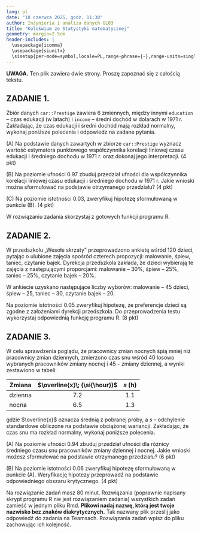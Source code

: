 ```yaml
---
lang: pl
date: "18 czerwca 2025, godz. 11:30"
author: Inżynieria i analiza danych GL03
title: "Kolokwium ze Statystyki matematycznej"
geometry: margin=2.5cm
header-includes: |
  \usepackage{icomma}
  \usepackage{siunitx}
  \sisetup{per-mode=symbol,locale=PL,range-phrase={-},range-units=single}
---
```


**UWAGA.** Ten plik zawiera dwie strony. Proszę zapoznać się z całością tekstu.

## ZADANIE 1.

Zbiór danych `car::Prestige` zawiera 6 zmiennych, między innymi `education` –
czas edukacji (w latach) i `income` – średni dochód w dolarach w 1971 r.
Zakładając, że czas edukacji i średni dochód mają rozkład normalny, wykonaj
poniższe polecenia i odpowiedz na zadane pytania.

(A) Na podstawie danych zawartych w zbiorze `car::Prestige` wyznacz wartość
    estymatora punktowego współczynnika korelacji liniowej czasu edukacji i
    średniego dochodu w 1971 r. oraz dokonaj jego interpretacji. (4 pkt)

(B) Na poziomie ufności 0.97 zbuduj przedział ufności dla współczynnika
    korelacji liniowej czasu edukacji i średniego dochodu w 1971 r. Jakie
    wnioski można sformułować na podstawie otrzymanego przedziału? (4 pkt)

(C) Na poziomie istotności 0.03, zweryfikuj hipotezę sformułowaną w punkcie (B).
    (4 pkt)

W rozwiązaniu zadania skorzystaj z gotowych funkcji programu R.

## ZADANIE 2.

W przedszkolu „Wesołe skrzaty” przeprowadzono ankietę wśród 120 dzieci, pytając
o ulubione zajęcia spośród czterech propozycji: malowanie, śpiew, taniec,
czytanie bajek. Dyrekcja przedszkola zakłada, że dzieci wybierają te zajęcia z
następującymi proporcjami: malowanie – 30%, śpiew – 25%, taniec – 25%, czytanie
bajek – 20%.

W ankiecie uzyskano następujące liczby wyborów: malowanie – 45 dzieci, śpiew –
25, taniec – 30, czytanie bajek – 20.

Na poziomie istotności 0.05 zweryfikuj hipotezę, że preferencje dzieci są zgodne
z założeniami dyrekcji przedszkola. Do przeprowadzenia testu wykorzystaj
odpowiednią funkcję programu R. (8 pkt)

## ZADANIE 3.

W celu sprawdzenia poglądu, że pracownicy zmian nocnych śpią mniej niż
pracownicy zmian dziennych, zmierzono czas snu wśród 40 losowo wybranych
pracowników zmiany nocnej i 45 – zmiany dziennej, a wyniki zestawiono w tabeli:

| Zmiana  | $\overline{x}\; (\si{\hour})$ | $s\; (\si{\hour})$ |
| ---     | :-:                           | :-:                |
| dzienna | 7.2                           | 1.1                |
| nocna   | 6.5                           | 1.3                |

gdzie $\overline{x}$ oznacza średnią z pobranej próby, a $s$ – odchylenie
standardowe obliczone na podstawie obciążonej wariancji. Zakładając, że czas snu
ma rozkład normalny, wykonaj poniższe polecenia.

(A) Na poziomie ufności 0.94 zbuduj przedział ufności dla różnicy średniego
    czasu snu pracowników zmiany dziennej i nocnej. Jakie wnioski możesz sformułować
    na podstawie otrzymanego przedziału? (6 pkt)

(B) Na poziomie istotności 0.06 zweryfikuj hipotezę sformułowaną w punkcie (A).
    Weryfikację hipotezy przeprowadź na podstawie odpowiedniego obszaru krytycznego.
    (4 pkt)

Na rozwiązanie zadań masz 80 minut. Rozwiązania (poprawnie napisany skrypt
programu R nie jest rozwiązaniem zadania) wszystkich zadań zamieść w jednym
pliku Rmd. **Plikowi nadaj nazwę, którą jest twoje nazwisko bez znaków
diakrytycznych.** Tak nazwany plik prześlij jako odpowiedź do zadania na
Teamsach. Rozwiązania zadań wpisz do pliku zachowując ich kolejność.

